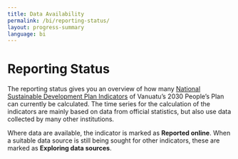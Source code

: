 ```yaml
---
title: Data Availability
permalink: /bi/reporting-status/
layout: progress-summary
language: bi
---
```

# Reporting Status


The reporting status gives you an overview of how many [National Sustainable Development Plan Indicators](https://www.gov.vu/index.php/resources/vanuatu-2030) of Vanuatu’s 2030 People’s Plan can currently be calculated. The time series for the calculation of the indicators are mainly based on data from official statistics, but 
also use data collected by many other institutions. 

Where data are available, the indicator is marked as **Reported online**. When a suitable data source is still being sought for other indicators, these are marked as **Exploring data sources**.
